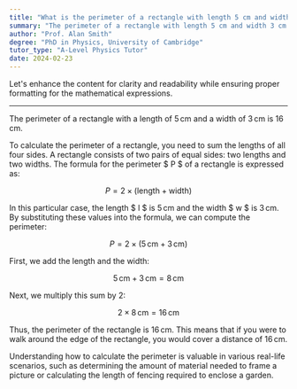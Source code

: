 ```yaml
---
title: "What is the perimeter of a rectangle with length 5 cm and width 3 cm?"
summary: "The perimeter of a rectangle with length 5 cm and width 3 cm is 16 cm."
author: "Prof. Alan Smith"
degree: "PhD in Physics, University of Cambridge"
tutor_type: "A-Level Physics Tutor"
date: 2024-02-23
---
```


Let's enhance the content for clarity and readability while ensuring proper formatting for the mathematical expressions.

---

The perimeter of a rectangle with a length of $5 \, \text{cm}$ and a width of $3 \, \text{cm}$ is $16 \, \text{cm}$.

To calculate the perimeter of a rectangle, you need to sum the lengths of all four sides. A rectangle consists of two pairs of equal sides: two lengths and two widths. The formula for the perimeter $ P $ of a rectangle is expressed as:

$$
P = 2 \times (\text{length} + \text{width})
$$

In this particular case, the length $ l $ is $5 \, \text{cm}$ and the width $ w $ is $3 \, \text{cm}$. By substituting these values into the formula, we can compute the perimeter:

$$
P = 2 \times (5 \, \text{cm} + 3 \, \text{cm})
$$

First, we add the length and the width:

$$
5 \, \text{cm} + 3 \, \text{cm} = 8 \, \text{cm}
$$

Next, we multiply this sum by $2$:

$$
2 \times 8 \, \text{cm} = 16 \, \text{cm}
$$

Thus, the perimeter of the rectangle is $16 \, \text{cm}$. This means that if you were to walk around the edge of the rectangle, you would cover a distance of $16 \, \text{cm}$. 

Understanding how to calculate the perimeter is valuable in various real-life scenarios, such as determining the amount of material needed to frame a picture or calculating the length of fencing required to enclose a garden.
    